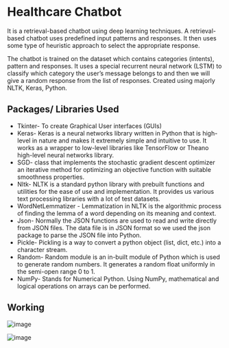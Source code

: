 # Healthcare Chatbot

It is a retrieval-based chatbot using deep learning techniques. A retrieval-based chatbot uses predefined input patterns and responses. 
It then uses some type of heuristic approach to select the appropriate response. 

The chatbot is trained on the dataset which contains categories (intents), pattern and responses. It uses a special recurrent neural network (LSTM) to classify which category the user’s message belongs to and then we will give a random response from the list of responses.
Created using majorly NLTK, Keras, Python.

## Packages/ Libraries Used

- Tkinter- To create Graphical User interfaces (GUIs)
- Keras- Keras is a neural networks library written in Python that is high-level in nature and makes it extremely simple and intuitive to use. It works as a wrapper to low-level libraries like TensorFlow or Theano high-level neural networks library.
- SGD- class that implements the stochastic gradient descent optimizer an iterative method for optimizing an objective function with suitable smoothness properties.
- Nltk- NLTK is a standard python library with prebuilt functions and utilities for the ease of use and implementation. It provides us various text processing libraries with a lot of test datasets.
- WordNetLemmatizer -  Lemmatization in NLTK is the algorithmic process of finding the lemma of a word depending on its meaning and context.
- Json- Normally the JSON functions are used to read and write directly from JSON files. The data file is in JSON format so we used the json package to parse the JSON file into Python.
- Pickle- Pickling is a way to convert a python object (list, dict, etc.) into a character stream. 
- Random- Random module is an in-built module of Python which is used to generate random numbers. It generates a random float uniformly in the semi-open range 0 to 1.
- NumPy- Stands for Numerical Python. Using NumPy, mathematical and logical operations on arrays can be performed. 

## Working

![image](https://user-images.githubusercontent.com/67104521/176746690-aed72edf-1513-413a-bffe-cae2fcb6b6a8.png)

![image](https://user-images.githubusercontent.com/67104521/176746882-3c521643-8db5-48a6-a846-cd8103f0bf8c.png)
